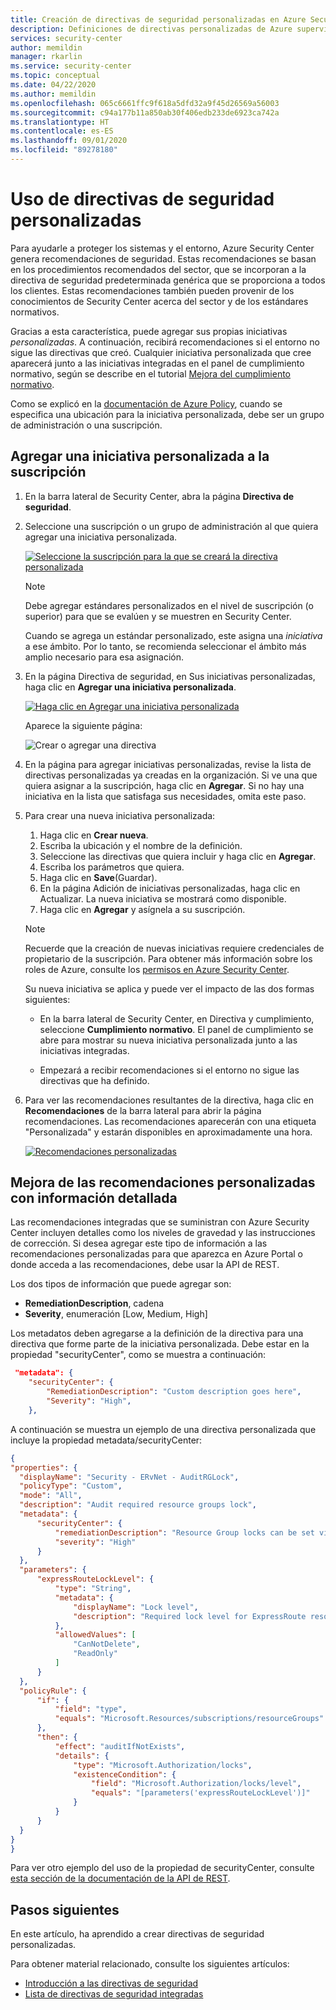 ```yaml
---
title: Creación de directivas de seguridad personalizadas en Azure Security Center | Microsoft Docs
description: Definiciones de directivas personalizadas de Azure supervisadas en Azure Security Center.
services: security-center
author: memildin
manager: rkarlin
ms.service: security-center
ms.topic: conceptual
ms.date: 04/22/2020
ms.author: memildin
ms.openlocfilehash: 065c6661ffc9f618a5dfd32a9f45d26569a56003
ms.sourcegitcommit: c94a177b11a850ab30f406edb233de6923ca742a
ms.translationtype: HT
ms.contentlocale: es-ES
ms.lasthandoff: 09/01/2020
ms.locfileid: "89278180"
---
```

# <a name="using-custom-security-policies"></a>Uso de directivas de seguridad personalizadas

Para ayudarle a proteger los sistemas y el entorno, Azure Security Center genera recomendaciones de seguridad. Estas recomendaciones se basan en los procedimientos recomendados del sector, que se incorporan a la directiva de seguridad predeterminada genérica que se proporciona a todos los clientes. Estas recomendaciones también pueden provenir de los conocimientos de Security Center acerca del sector y de los estándares normativos.

Gracias a esta característica, puede agregar sus propias iniciativas *personalizadas*. A continuación, recibirá recomendaciones si el entorno no sigue las directivas que creó. Cualquier iniciativa personalizada que cree aparecerá junto a las iniciativas integradas en el panel de cumplimiento normativo, según se describe en el tutorial [Mejora del cumplimiento normativo](security-center-compliance-dashboard.md).

Como se explicó en la [documentación de Azure Policy](https://docs.microsoft.com/azure/governance/policy/concepts/definition-structure#definition-location), cuando se especifica una ubicación para la iniciativa personalizada, debe ser un grupo de administración o una suscripción. 

## <a name="to-add-a-custom-initiative-to-your-subscription"></a>Agregar una iniciativa personalizada a la suscripción 

1. En la barra lateral de Security Center, abra la página **Directiva de seguridad**.

1. Seleccione una suscripción o un grupo de administración al que quiera agregar una iniciativa personalizada.

    [![Seleccione la suscripción para la que se creará la directiva personalizada](media/custom-security-policies/custom-policy-selecting-a-subscription.png)](media/custom-security-policies/custom-policy-selecting-a-subscription.png#lightbox)

    > [!NOTE]
    > Debe agregar estándares personalizados en el nivel de suscripción (o superior) para que se evalúen y se muestren en Security Center. 
    >
    > Cuando se agrega un estándar personalizado, este asigna una *iniciativa* a ese ámbito. Por lo tanto, se recomienda seleccionar el ámbito más amplio necesario para esa asignación.

1. En la página Directiva de seguridad, en Sus iniciativas personalizadas, haga clic en **Agregar una iniciativa personalizada**.

    [![Haga clic en Agregar una iniciativa personalizada](media/custom-security-policies/custom-policy-add-initiative.png)](media/custom-security-policies/custom-policy-add-initiative.png#lightbox)

    Aparece la siguiente página:

    ![Crear o agregar una directiva](media/custom-security-policies/create-or-add-custom-policy.png)

1. En la página para agregar iniciativas personalizadas, revise la lista de directivas personalizadas ya creadas en la organización. Si ve una que quiera asignar a la suscripción, haga clic en **Agregar**. Si no hay una iniciativa en la lista que satisfaga sus necesidades, omita este paso.

1. Para crear una nueva iniciativa personalizada:

    1. Haga clic en **Crear nueva**.
    1. Escriba la ubicación y el nombre de la definición.
    1. Seleccione las directivas que quiera incluir y haga clic en **Agregar**.
    1. Escriba los parámetros que quiera.
    1. Haga clic en **Save**(Guardar).
    1. En la página Adición de iniciativas personalizadas, haga clic en Actualizar. La nueva iniciativa se mostrará como disponible.
    1. Haga clic en **Agregar** y asígnela a su suscripción.

    > [!NOTE]
    > Recuerde que la creación de nuevas iniciativas requiere credenciales de propietario de la suscripción. Para obtener más información sobre los roles de Azure, consulte los [ permisos en Azure Security Center](security-center-permissions.md).

    Su nueva iniciativa se aplica y puede ver el impacto de las dos formas siguientes:

    * En la barra lateral de Security Center, en Directiva y cumplimiento, seleccione **Cumplimiento normativo**. El panel de cumplimiento se abre para mostrar su nueva iniciativa personalizada junto a las iniciativas integradas.
    
    * Empezará a recibir recomendaciones si el entorno no sigue las directivas que ha definido.

1. Para ver las recomendaciones resultantes de la directiva, haga clic en **Recomendaciones** de la barra lateral para abrir la página recomendaciones. Las recomendaciones aparecerán con una etiqueta "Personalizada" y estarán disponibles en aproximadamente una hora.

    [![Recomendaciones personalizadas](media/custom-security-policies/custom-policy-recommendations.png)](media/custom-security-policies/custom-policy-recommendations-in-context.png#lightbox)

## <a name="enhance-your-custom-recommendations-with-detailed-information"></a>Mejora de las recomendaciones personalizadas con información detallada

Las recomendaciones integradas que se suministran con Azure Security Center incluyen detalles como los niveles de gravedad y las instrucciones de corrección. Si desea agregar este tipo de información a las recomendaciones personalizadas para que aparezca en Azure Portal o donde acceda a las recomendaciones, debe usar la API de REST. 

Los dos tipos de información que puede agregar son:

- **RemediationDescription**, cadena
- **Severity**, enumeración [Low, Medium, High]

Los metadatos deben agregarse a la definición de la directiva para una directiva que forme parte de la iniciativa personalizada. Debe estar en la propiedad "securityCenter", como se muestra a continuación:

```json
 "metadata": {
    "securityCenter": {
        "RemediationDescription": "Custom description goes here",
        "Severity": "High",
    },
```

A continuación se muestra un ejemplo de una directiva personalizada que incluye la propiedad metadata/securityCenter:

  ```json
  {
"properties": {
    "displayName": "Security - ERvNet - AuditRGLock",
    "policyType": "Custom",
    "mode": "All",
    "description": "Audit required resource groups lock",
    "metadata": {
        "securityCenter": {
            "remediationDescription": "Resource Group locks can be set via Azure Portal -> Resource Group -> Locks",
            "severity": "High"
        }
    },
    "parameters": {
        "expressRouteLockLevel": {
            "type": "String",
            "metadata": {
                "displayName": "Lock level",
                "description": "Required lock level for ExpressRoute resource groups."
            },
            "allowedValues": [
                "CanNotDelete",
                "ReadOnly"
            ]
        }
    },
    "policyRule": {
        "if": {
            "field": "type",
            "equals": "Microsoft.Resources/subscriptions/resourceGroups"
        },
        "then": {
            "effect": "auditIfNotExists",
            "details": {
                "type": "Microsoft.Authorization/locks",
                "existenceCondition": {
                    "field": "Microsoft.Authorization/locks/level",
                    "equals": "[parameters('expressRouteLockLevel')]"
                }
            }
        }
    }
}
}
  ```

Para ver otro ejemplo del uso de la propiedad de securityCenter, consulte [esta sección de la documentación de la API de REST](https://docs.microsoft.com/rest/api/securitycenter/assessmentsmetadata/createinsubscription#examples).


## <a name="next-steps"></a>Pasos siguientes

En este artículo, ha aprendido a crear directivas de seguridad personalizadas. 

Para obtener material relacionado, consulte los siguientes artículos: 

- [Introducción a las directivas de seguridad](tutorial-security-policy.md)
- [Lista de directivas de seguridad integradas](security-center-policy-definitions.md)